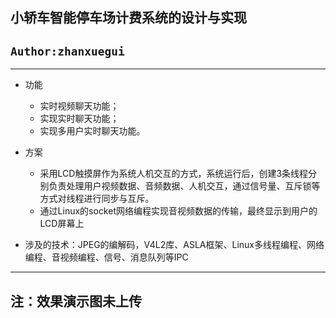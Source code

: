 ## 小轿车智能停车场计费系统的设计与实现

## `Author:zhanxuegui` 

------------
- 功能
  - 实时视频聊天功能；
  - 实现实时聊天功能；
  - 实现多用户实时聊天功能。


- 方案
  - 采用LCD触摸屏作为系统人机交互的方式，系统运行后，创建3条线程分别负责处理用户视频数据、音频数据、人机交互，通过信号量、互斥锁等方式对线程进行同步与互斥。
  - 通过Linux的socket网络编程实现音视频数据的传输，最终显示到用户的LCD屏幕上

- 涉及的技术：JPEG的编解码，V4L2库、ASLA框架、Linux多线程编程、网络编程、音视频编程、信号、消息队列等IPC

-----------
## 注：效果演示图未上传
